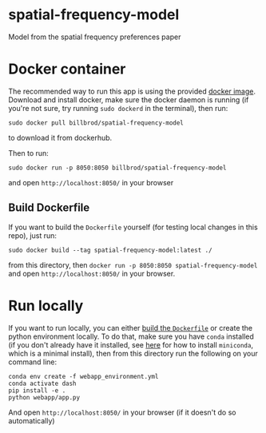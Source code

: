 # spatial-frequency-model
Model from the spatial frequency preferences paper

# Docker container

The recommended way to run this app is using the provided [docker
image](https://hub.docker.com/r/billbrod/spatial-frequency-model). Download
and install docker, make sure the docker daemon is running (if you're
not sure, try running `sudo dockerd` in the terminal), then run:

```
sudo docker pull billbrod/spatial-frequency-model
```

to download it from dockerhub.

Then to run:

```
sudo docker run -p 8050:8050 billbrod/spatial-frequency-model
```

and open `http://localhost:8050/` in your browser

## Build Dockerfile

If you want to build the `Dockerfile` yourself (for testing local
changes in this repo), just run:

```
sudo docker build --tag spatial-frequency-model:latest ./
```

from this directory, then `docker run -p 8050:8050
spatial-frequency-model` and open `http://localhost:8050/` in your
browser.

# Run locally

If you want to run locally, you can either [build the
`Dockerfile`](#build-dockerfile) or create the python environment
locally. To do that, make sure you have `conda` installed (if you
don't already have it installed, see
[here](https://docs.conda.io/en/latest/miniconda.html) for how to
install `miniconda`, which is a minimal install), then from this
directory run the following on your command line:

```
conda env create -f webapp_environment.yml
conda activate dash
pip install -e .
python webapp/app.py
```

And open `http://localhost:8050/` in your browser (if it doesn't do so
automatically)
